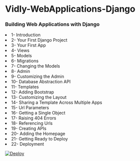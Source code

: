 # Vidly-WebApplications-Django

### Building Web Applications with Django


<li>1- Introduction
<li>2- Your First Django Project
<li>3- Your First App
<li>4- Views
<li>5- Models
<li>6- Migrations  
<li>7- Changing the Models
<li>8- Admin  
<li>9- Customizing the Admin 
<li>10- Database Abstraction API
<li>11- Templates
<li>12- Adding Bootstrap
<li>13- Customizing the Layout
<li>14- Sharing a Template Across Multiple Apps
<li>15- Url Parameters
<li>16- Getting a Single Object
<li>17- Raising 404 Errors
<li>18- Referencing Urls
<li>19- Creating APIs
<li>20- Adding the Homepage
<li>21- Getting Ready to Deploy
<li>22- Deployment

  

[![Deploy](https://www.herokucdn.com/deploy/button.svg)](https://heroku.com/deploy?template=https://github.com/naveensanjula975/Vidly-WebApplication-Django)
